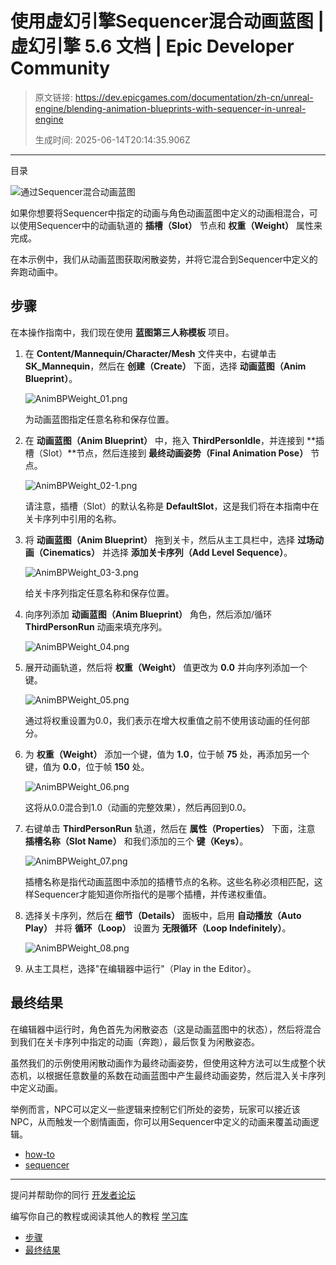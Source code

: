 # 使用虚幻引擎Sequencer混合动画蓝图 | 虚幻引擎 5.6 文档 | Epic Developer Community

> 原文链接: https://dev.epicgames.com/documentation/zh-cn/unreal-engine/blending-animation-blueprints-with-sequencer-in-unreal-engine
> 
> 生成时间: 2025-06-14T20:14:35.906Z

---

目录

![通过Sequencer混合动画蓝图](https://dev.epicgames.com/community/api/documentation/image/9d05a0ce-721a-4e6e-8b56-2ea36df31459?resizing_type=fill&width=1920&height=335)

如果你想要将Sequencer中指定的动画与角色动画蓝图中定义的动画相混合，可以使用Sequencer中的动画轨道的 **插槽（Slot）** 节点和 **权重（Weight）** 属性来完成。 

在本示例中，我们从动画蓝图获取闲散姿势，并将它混合到Sequencer中定义的奔跑动画中。 

## 步骤

在本操作指南中，我们现在使用 **蓝图第三人称模板** 项目。

1.  在 **Content/Mannequin/Character/Mesh** 文件夹中，右键单击 **SK\_Mannequin**，然后在 **创建（Create）** 下面，选择 **动画蓝图（Anim Blueprint）**。
    
    ![](https://d1iv7db44yhgxn.cloudfront.net/documentation/images/87ce5f4e-d813-4646-9376-92f370a0bc3e/animbpweight_01.png "AnimBPWeight_01.png")
    
    为动画蓝图指定任意名称和保存位置。 
    
2.  在 **动画蓝图（Anim Blueprint）** 中，拖入 **ThirdPersonIdle**，并连接到 **插槽（Slot）**节点，然后连接到 **最终动画姿势（Final Animation Pose）** 节点。 
    
    ![](https://d1iv7db44yhgxn.cloudfront.net/documentation/images/abd2fcb5-2036-4495-b717-581e64e02993/animbpweight_02-1.png "AnimBPWeight_02-1.png")
    
    请注意，插槽（Slot）的默认名称是 **DefaultSlot**，这是我们将在本指南中在关卡序列中引用的名称。 
    
3.  将 **动画蓝图（Anim Blueprint）** 拖到关卡，然后从主工具栏中，选择 **过场动画（Cinematics）** 并选择 **添加关卡序列（Add Level Sequence）**。
    
    ![](https://d1iv7db44yhgxn.cloudfront.net/documentation/images/95452c20-67ba-4feb-9af0-7026d0c82be8/animbpweight_03-3.png "AnimBPWeight_03-3.png")
    
    给关卡序列指定任意名称和保存位置。 
    
4.  向序列添加 **动画蓝图（Anim Blueprint）** 角色，然后添加/循环 **ThirdPersonRun** 动画来填充序列。 
    
    ![](https://d1iv7db44yhgxn.cloudfront.net/documentation/images/95ae4eae-4d58-4fc2-82bf-211e13e1bf70/animbpweight_04.png "AnimBPWeight_04.png")
5.  展开动画轨道，然后将 **权重（Weight）** 值更改为 **0.0** 并向序列添加一个键。 
    
    ![](https://d1iv7db44yhgxn.cloudfront.net/documentation/images/511365e2-9204-494d-bf04-122023c6cafd/animbpweight_05.png "AnimBPWeight_05.png")
    
    通过将权重设置为0.0，我们表示在增大权重值之前不使用该动画的任何部分。 
    
6.  为 **权重（Weight）** 添加一个键，值为 **1.0**，位于帧 **75** 处，再添加另一个键，值为 **0.0**，位于帧 **150** 处。
    
    ![](https://d1iv7db44yhgxn.cloudfront.net/documentation/images/9121dce9-2f18-4853-87dc-29da029ccdf0/animbpweight_06.png "AnimBPWeight_06.png")
    
    这将从0.0混合到1.0（动画的完整效果），然后再回到0.0。 
    
7.  右键单击 **ThirdPersonRun** 轨道，然后在 **属性（Properties）** 下面，注意 **插槽名称（Slot Name）** 和我们添加的三个 **键（Keys）**。
    
    ![](https://d1iv7db44yhgxn.cloudfront.net/documentation/images/cff127d1-1f25-44dc-9873-5da4d697ed95/animbpweight_07.png "AnimBPWeight_07.png")
    
    插槽名称是指代动画蓝图中添加的插槽节点的名称。这些名称必须相匹配，这样Sequencer才能知道你所指代的是哪个插槽，并传递权重值。 
    
8.  选择关卡序列，然后在 **细节（Details）** 面板中，启用 **自动播放（Auto Play）** 并将 **循环（Loop）** 设置为 **无限循环（Loop Indefinitely）**。
    
    ![](https://d1iv7db44yhgxn.cloudfront.net/documentation/images/62f588f9-a1fd-4e0d-aefd-d202f38f312b/animbpweight_08.png "AnimBPWeight_08.png")
9.  从主工具栏，选择"在编辑器中运行"（Play in the Editor）。 
    

## 最终结果

在编辑器中运行时，角色首先为闲散姿态（这是动画蓝图中的状态），然后将混合到我们在关卡序列中指定的动画（奔跑），最后恢复为闲散姿态。 

虽然我们的示例使用闲散动画作为最终动画姿势，但使用这种方法可以生成整个状态机，以根据任意数量的系数在动画蓝图中产生最终动画姿势，然后混入关卡序列中定义动画。 

举例而言，NPC可以定义一些逻辑来控制它们所处的姿势，玩家可以接近该NPC，从而触发一个剧情画面，你可以用Sequencer中定义的动画来覆盖动画逻辑。

-   [how-to](https://dev.epicgames.com/community/search?query=how-to)
-   [sequencer](https://dev.epicgames.com/community/search?query=sequencer)

* * *

提问并帮助你的同行 [开发者论坛](https://forums.unrealengine.com/categories?tag=unreal-engine)

编写你自己的教程或阅读其他人的教程 [学习库](https://dev.epicgames.com/community/unreal-engine/learning)

-   [步骤](/documentation/zh-cn/unreal-engine/blending-animation-blueprints-with-sequencer-in-unreal-engine#%E6%AD%A5%E9%AA%A4)
-   [最终结果](/documentation/zh-cn/unreal-engine/blending-animation-blueprints-with-sequencer-in-unreal-engine#%E6%9C%80%E7%BB%88%E7%BB%93%E6%9E%9C)